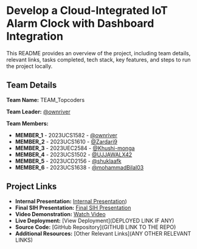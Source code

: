 # Develop a Cloud-Integrated IoT Alarm Clock with Dashboard Integration

This README provides an overview of the project, including team details, relevant links, tasks completed, tech stack, key features, and steps to run the project locally.

## Team Details

**Team Name:** TEAM_Topcoders

**Team Leader:** [@ownriver](https://github.com/ownriver)

**Team Members:**

- **MEMBER_1** - 2023UCS1582 - [@ownriver](https://github.com/ownriver)
- **MEMBER_2** - 2023UCS1610 - [@Zardari9](https://github.com/Zardari9)
- **MEMBER_3** - 2023UEC2584 - [@Khushi-monga](https://github.com/Khushi-monga)
- **MEMBER_4** - 2023UCS1502 - [@UJJAWALX42](https://github.com/UJJAWALX42)
- **MEMBER_5** - 2023UCD2156 - [@shuklaafk](https://github.com/shuklaafk)
- **MEMBER_6** - 2023UCS1638 - [@mohammadBilal03](https://github.com/mohammadBilal03)

## Project Links

- **Internal Presentation:** [Internal Presentation](https://github.com/ownriver/Team_Topcoders/blob/main/files/INTERNAL_PPT_Topcoders.pdf))
- **Final SIH Presentation:** [Final SIH Presentation](https://github.com/ownriver/Team_Topcoders/blob/main/files/SIH_PPT_Topcoders.pdf)
- **Video Demonstration:** [Watch Video](https://www.youtube.com/watch?v=sGwE_axStU8)
- **Live Deployment:** [View Deployment](DEPLOYED LINK IF ANY)
- **Source Code:** [GitHub Repository](GITHUB LINK TO THE REPO)
- **Additional Resources:** [Other Relevant Links](ANY OTHER RELEVANT LINKS)
